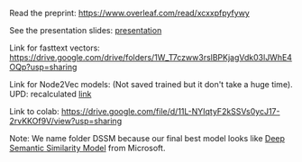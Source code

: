 Read the preprint: https://www.overleaf.com/read/xcxxpfpyfywy

See the presentation slides: [presentation](presentation.pdf)

Link for fasttext vectors: https://drive.google.com/drive/folders/1W_T7czww3rslBPKjagVdk03lJWhE4OQp?usp=sharing

Link for Node2Vec models: (Not saved trained but it don't take a huge time). UPD: recalculated [link](https://drive.google.com/drive/folders/1kK-74u1M_v81Gc78nlqEZGRd7NVN78Lb)

Link to colab: https://drive.google.com/file/d/11L-NYIqtyF2kSSVs0ycJ17-2rvKKOf9V/view?usp=sharing

Note: We name folder DSSM because our final best model looks like [Deep Semantic Similarity Model](https://www.microsoft.com/en-us/research/wp-content/uploads/2016/02/cikm2013_DSSM_fullversion.pdf) from Microsoft.
